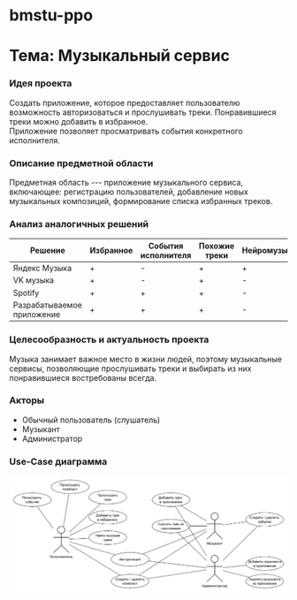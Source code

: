 # bmstu-ppo

# Тема: Музыкальный сервис

### Идея проекта
Создать приложение, которое предоставляет пользователю возможность авторизоваться и прослушивать треки.
Понравившиеся треки можно добавить в избранное.  
Приложение позволяет просматривать события конкретного исполнителя.

### Описание предметной области
Предметная область --- приложение музыкального сервиса, включающее: регистрацию пользователей, добавление новых музыкальных композиций, формирование списка избранных треков.


### Анализ аналогичных решений

| Решение  | Избранное | События исполнителя | Похожие треки | Нейромузыка |
|----------|----------|----------| -- | - |
| Яндекс Музыка    | +   | - | + | + |
| VK музыка    | +   | -   | + | - |
| Spotify    | +   | + | + | - |
| Разрабатываемое приложение | + | + | + | - |


### Целесообразность и актуальность проекта
Музыка занимает важное место в жизни людей, поэтому музыкальные сервисы, позволяющие прослушивать треки и выбирать из них понравившиеся востребованы всегда.

### Акторы
- Обычный пользователь (слушатель)
- Музыкант 
- Администратор  

### Use-Case диаграмма
![usecase](./docs/usecase.png)

### 